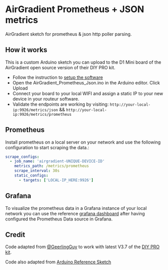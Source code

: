 # AirGradient Prometheus + JSON metrics
AirGradient sketch for prometheus &amp; json http poller parsing.

## How it works

This is a custom Arduino sketch you can upload to the D1 Mini board of the AirGradient open source version of their DIY PRO kit. 

- Follow the instruction to [setup the software](https://www.airgradient.com/open-airgradient/instructions/basic-setup-skills-and-equipment-needed-to-build-our-airgradient-diy-sensor/)
- Open the AirGradient_Prometheus_Json.ino in the Arduino editor. Click Upload
- Connect your board to your local WIFI and assign a static IP to your new device in your routeur software.
- Validate the endpoints are working by visiting: `http://your-local-ip:9926/metrics/json` && `http://your-local-ip:9926/metrics/prometheus`


## Prometheus

Install prometheus on a local server on your network and use the following configuration to start scraping the data.:

```yaml
scrape_configs:
  - job_name: 'airgradient-UNIQUE-DEVICE-ID'
    metrics_path: /metrics/prometheus
    scrape_interval: 30s
    static_configs:
      - targets: ['LOCAL-IP_HERE:9926']
```

## Grafana

To visualize the prometheus data in a Grafana instance of your local network you can use the reference [grafana dashboard](./grafana/dashboard.json) after having configured the Prometheus Data source in Grafana.

## Credit

Code adapted from [@GeerlingGuy](https://github.com/geerlingguy/airgradient-prometheus) to work with latest V3.7 of the [DIY PRO kit](https://www.airgradient.com/open-airgradient/instructions/diy-pro-presoldered-v37/).

Code also adapted from [Arduino Reference Sketch](https://github.com/airgradienthq/arduino)
